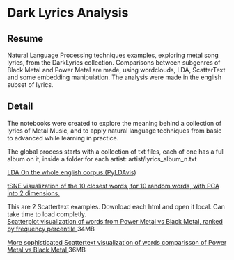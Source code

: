 # Dark Lyrics Analysis

## Resume
Natural Language Processing techniques examples, exploring metal song lyrics, from the DarkLyrics collection.
Comparisons between subgenres of Black Metal and Power Metal are made, using wordclouds, LDA, ScatterText and some embedding manipulation. 
The analysis were made in the english subset of lyrics. 

## Detail 

The notebooks were created to explore the meaning behind a collection of lyrics of Metal Music, and to apply natural language techniques from basic to advanced while learning in practice.

The global process starts with a collection of txt files, each of one has a full album on it, inside a folder for each artist: artist/lyrics_album_n.txt

<a href="http://htmlpreview.github.io/?https://github.com/seba54322/dark_lyrics_analysis/blob/master/new_lda_total_english.html" target="_blank">LDA On the whole english corpus (PyLDAvis)</a>

<a href="https://github.com/seba54322/dark_lyrics_analysis/blob/master/similar_words.png" target="_blank">tSNE visualization of the 10 closest words, for 10 random words, with PCA into 2 dimensions.</a>

This are 2 Scattertext examples. Download each html and open it local. Can take time to load completly. <br>
<a href="https://github.com/seba54322/dark_lyrics_analysis/blob/master/new_power_black_v3_pretty.html" target="_blank">Scatterplot visualization of words from Power Metal vs Black Metal, ranked by frequency percentile </a>34MB

<a href="https://github.com/seba54322/dark_lyrics_analysis/blob/master/power_black_LOPriorvsLog_pretty.html" target="_blank">More sophisticated Scattertext visualization of words comparisson of Power Metal vs Black Metal </a>36MB
